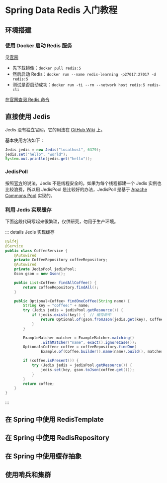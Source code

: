 # Spring Data Redis 入门教程
## 环境搭建
### 使用 Docker 启动 Redis 服务
见[官网](https://hub.docker.com/_/redis)
- 先下载镜像：`docker pull redis:5`
- 然后启动 Redis：`docker run --name redis-learning -p27017:27017 -d redis:5`
- 测试是否启动成功：`docker run -ti --rm --network host redis:5 redis-cli`

[在官网查阅 Redis 命令](https://redis.io/commands)

## 直接使用 Jedis
Jedis 没有独立官网，它的用法在 [GitHub Wiki](https://github.com/redis/jedis/wiki) 上。

基本使用方法如下：
```java
Jedis jedis = new Jedis("localhost", 6379);
jedis.set("hello", "world");
System.out.println(jedis.get("hello"));
```

### JedisPoll
按照[官方](https://github.com/redis/jedis/wiki/Getting-started#using-jedis-in-a-multithreaded-environment)的说法，Jedis 不是线程安全的。如果为每个线程都建一个 Jedis 实例也比较浪费，所以用 JedisPool 是比较好的办法，JedisPoll 是基于 [Apache Commons Pool](https://commons.apache.org/proper/commons-pool/) 实现的。

### 利用 Jedis 实现缓存
下面这段代码写起来很繁琐，仅供研究，勿用于生产环境。

::: details Jedis 实现缓存
```java
@Slf4j
@Service
public class CoffeeService {
    @Autowired
    private CoffeeRepository coffeeRepository;
    @Autowired
    private JedisPool jedisPool;
    Gson gson = new Gson();

    public List<Coffee> findAllCoffee() {
        return coffeeRepository.findAll();
    }

    public Optional<Coffee> findOneCoffee(String name) {
        String key = "coffee:" + name;
        try (Jedis jedis = jedisPool.getResource()) {
            if (jedis.exists(key)) {  // 缓存命中
                return Optional.of(gson.fromJson(jedis.get(key), Coffee.class));
            }
        }

        ExampleMatcher matcher = ExampleMatcher.matching()
                .withMatcher("name", exact().ignoreCase());
        Optional<Coffee> coffee = coffeeRepository.findOne(
                Example.of(Coffee.builder().name(name).build(), matcher));

        if (coffee.isPresent()) {
            try (Jedis jedis = jedisPool.getResource()) {
                jedis.set(key, gson.toJson(coffee.get()));
            }
        }
        return coffee;
    }
}
```
:::

## 在 Spring 中使用 RedisTemplate

## 在 Spring 中使用 RedisRepository

## 在 Spring 中使用缓存抽象

## 使用哨兵和集群
